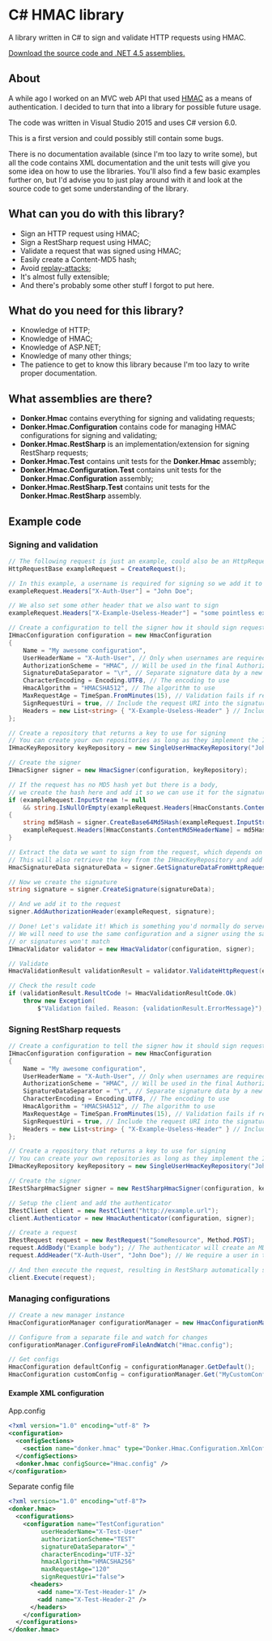 # C# HMAC library

A library written in C# to sign and validate HTTP requests using HMAC.

[Download the source code and .NET 4.5 assemblies.][download_link]

## About

A while ago I worked on an MVC web API that used [HMAC][hmac_link] as a means of authentication. I decided to turn that into a library for possible future usage.

The code was written in Visual Studio 2015 and uses C# version 6.0.

This is a first version and could possibly still contain some bugs.

There is no documentation available (since I'm too lazy to write some), but all the code contains XML documentation and the unit tests will give you some idea on how to use the libraries. You'll also find a few basic examples further on, but I'd advise you to just play around with it and look at the source code to get some understanding of the library.

## What can you do with this library?
- Sign an HTTP request using HMAC;
- Sign a RestSharp request using HMAC;
- Validate a request that was signed using HMAC;
- Easily create a Content-MD5 hash;
- Avoid [replay-attacks][replay_attack_link];
- It's almost fully extensible;
- And there's probably some other stuff I forgot to put here.

## What do you need for this library?
- Knowledge of HTTP;
- Knowledge of HMAC;
- Knowledge of ASP.NET;
- Knowledge of many other things;
- The patience to get to know this library because I'm too lazy to write proper documentation.

## What assemblies are there?
- **Donker.Hmac** contains everything for signing and validating requests;
- **Donker.Hmac.Configuration** contains code for managing HMAC configurations for signing and validating;
- **Donker.Hmac.RestSharp** is an implementation/extension for signing RestSharp requests;
- **Donker.Hmac.Test** contains unit tests for the **Donker.Hmac** assembly;
- **Donker.Hmac.Configuration.Test** contains unit tests for the **Donker.Hmac.Configuration** assembly;
- **Donker.Hmac.RestSharp.Test** contains unit tests for the **Donker.Hmac.RestSharp** assembly.
 
## Example code

### Signing and validation

```C#
// The following request is just an example, could also be an HttpRequestMessage instead
HttpRequestBase exampleRequest = CreateRequest();

// In this example, a username is required for signing so we add it to a custom header
exampleRequest.Headers["X-Auth-User"] = "John Doe";

// We also set some other header that we also want to sign
exampleRequest.Headers["X-Example-Useless-Header"] = "some pointless example value";

// Create a configuration to tell the signer how it should sign requests
IHmacConfiguration configuration = new HmacConfiguration
{
    Name = "My awesome configuration",
    UserHeaderName = "X-Auth-User", // Only when usernames are required
    AuthorizationScheme = "HMAC", // Will be used in the final Authorization header
    SignatureDataSeparator = "\r", // Separate signature data by a new line before signing
    CharacterEncoding = Encoding.UTF8, // The encoding to use
    HmacAlgorithm = "HMACSHA512", // The algorithm to use
    MaxRequestAge = TimeSpan.FromMinutes(15), // Validation fails if requests are older than 15 minutes
    SignRequestUri = true, // Include the request URI into the signature (problematic when using a proxy)
    Headers = new List<string> { "X-Example-Useless-Header" } // Include our custom header for signing
};

// Create a repository that returns a key to use for signing
// You can create your own repositories as long as they implement the IHmacKeyRepository interface
IHmacKeyRepository keyRepository = new SingleUserHmacKeyRepository("John Doe", "example key 123");

// Create the signer
IHmacSigner signer = new HmacSigner(configuration, keyRepository);

// If the request has no MD5 hash yet but there is a body,
// we create the hash here and add it so we can use it for the signature later
if (exampleRequest.InputStream != null
    && string.IsNullOrEmpty(exampleRequest.Headers[HmacConstants.ContentMd5HeaderName]))
{
    string md5Hash = signer.CreateBase64Md5Hash(exampleRequest.InputStream);
    exampleRequest.Headers[HmacConstants.ContentMd5HeaderName] = md5Hash;
}

// Extract the data we want to sign from the request, which depends on the IHmacConfiguration used
// This will also retrieve the key from the IHmacKeyRepository and add it to the resulting data
HmacSignatureData signatureData = signer.GetSignatureDataFromHttpRequest(exampleRequest);

// Now we create the signature
string signature = signer.CreateSignature(signatureData);

// And we add it to the request
signer.AddAuthorizationHeader(exampleRequest, signature);

// Done! Let's validate it! Which is something you'd normally do server side
// We will need to use the same configuration and a signer using the same configuration
// or signatures won't match
IHmacValidator validator = new HmacValidator(configuration, signer);

// Validate
HmacValidationResult validationResult = validator.ValidateHttpRequest(exampleRequest);

// Check the result code
if (validationResult.ResultCode != HmacValidationResultCode.Ok)
    throw new Exception(
        $"Validation failed. Reason: {validationResult.ErrorMessage}");
```

### Signing RestSharp requests

```C#
// Create a configuration to tell the signer how it should sign requests
IHmacConfiguration configuration = new HmacConfiguration
{
    Name = "My awesome configuration",
    UserHeaderName = "X-Auth-User", // Only when usernames are required
    AuthorizationScheme = "HMAC", // Will be used in the final Authorization header
    SignatureDataSeparator = "\r", // Separate signature data by a new line before signing
    CharacterEncoding = Encoding.UTF8, // The encoding to use
    HmacAlgorithm = "HMACSHA512", // The algorithm to use
    MaxRequestAge = TimeSpan.FromMinutes(15), // Validation fails if requests are older than 15 minutes
    SignRequestUri = true, // Include the request URI into the signature (problematic when using a proxy)
    Headers = new List<string> { "X-Example-Useless-Header" } // Include our custom header for signing
};

// Create a repository that returns a key to use for signing
// You can create your own repositories as long as they implement the IHmacKeyRepository interface
IHmacKeyRepository keyRepository = new SingleUserHmacKeyRepository("John Doe", "example key 123");

// Create the signer
IRestSharpHmacSigner signer = new RestSharpHmacSigner(configuration, keyRepository);

// Setup the client and add the authenticator
IRestClient client = new RestClient("http://example.url");
client.Authenticator = new HmacAuthenticator(configuration, signer);

// Create a request
IRestRequest request = new RestRequest("SomeResource", Method.POST);
request.AddBody("Example body"); // The authenticator will create an MD5 hash
request.AddHeader("X-Auth-User", "John Doe"); // We require a user in this example

// And then execute the request, resulting in RestSharp automatically signing it with the authenticator
client.Execute(request);
```

### Managing configurations

```C#
// Create a new manager instance
HmacConfigurationManager configurationManager = new HmacConfigurationManager();

// Configure from a separate file and watch for changes
configurationManager.ConfigureFromFileAndWatch("Hmac.config");

// Get configs
HmacConfiguration defaultConfig = configurationManager.GetDefault();
HmacConfiguration customConfig = configurationManager.Get("MyCustomConfiguration");
```

#### Example XML configuration

App.config
```XML
<?xml version="1.0" encoding="utf-8" ?>
<configuration>
  <configSections>
    <section name="donker.hmac" type="Donker.Hmac.Configuration.XmlConfigurationSectionHandler, Donker.Hmac.Configuration" />
  </configSections>
  <donker.hmac configSource="Hmac.config" />
</configuration>
```

Separate config file
```XML
<?xml version="1.0" encoding="utf-8"?>
<donker.hmac>
  <configurations>
    <configuration name="TestConfiguration"
         userHeaderName="X-Test-User"
         authorizationScheme="TEST"
         signatureDataSeparator="_"
         characterEncoding="UTF-32"
         hmacAlgorithm="HMACSHA256"
         maxRequestAge="120"
         signRequestUri="false">
      <headers>
        <add name="X-Test-Header-1" />
        <add name="X-Test-Header-2" />
      </headers>
    </configuration>
  </configurations>
</donker.hmac>
```

[hmac_link]: https://en.wikipedia.org/wiki/Hash-based_message_authentication_code
[replay_attack_link]: https://en.wikipedia.org/wiki/Replay_attack
[download_link]: https://github.com/DonkerNET/hmac/releases
